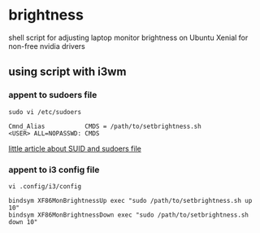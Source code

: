 # brightness
shell script for adjusting laptop monitor brightness on Ubuntu Xenial for non-free nvidia drivers

## using script with i3wm

### appent to sudoers file

`sudo vi /etc/sudoers`

``` shell
Cmnd_Alias           CMDS = /path/to/setbrightness.sh
<USER> ALL=NOPASSWD: CMDS
```
[little article about SUID and sudoers file](http://askubuntu.com/a/167885)

### appent to i3 config file

`vi .config/i3/config`

``` shell
bindsym XF86MonBrightnessUp exec "sudo /path/to/setbrightness.sh up 10"
bindsym XF86MonBrightnessDown exec "sudo /path/to/setbrightness.sh down 10"
```
